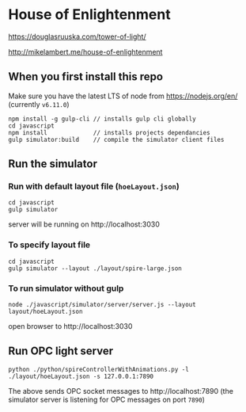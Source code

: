 # House of Enlightenment

https://douglasruuska.com/tower-of-light/

http://mikelambert.me/house-of-enlightenment

## When you first install this repo
Make sure you have the latest LTS of node from https://nodejs.org/en/ (currently `v6.11.0`)
```
npm install -g gulp-cli // installs gulp cli globally
cd javascript
npm install             // installs projects dependancies
gulp simulator:build    // compile the simulator client files
```


## Run the simulator
### Run with default layout file (`hoeLayout.json`)
```
cd javascript
gulp simulator
```

server will be running on http://localhost:3030

### To specify layout file
```
cd javascript
gulp simulator --layout ./layout/spire-large.json
```


### To run simulator without gulp
```
node ./javascript/simulator/server/server.js --layout layout/hoeLayout.json
```
open browser to http://localhost:3030


## Run OPC light server
```
python ./python/spireControllerWithAnimations.py -l ./layout/hoeLayout.json -s 127.0.0.1:7890
```
The above sends OPC socket messages to http://localhost:7890 (the simulator server is listening for OPC messages on port `7890`)
